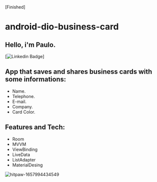 [Finished]

# android-dio-business-card

## Hello, i'm Paulo.

[![Linkedin Badge](https://img.shields.io/badge/-Paulo_Normando-blue?style=flat-square&logo=Linkedin&logoColor=white&link=[https://br.linkedin.com/in/igor-rotondo-bagliotti-b1612b69](https://www.linkedin.com/in/paulo-normando-469726a0/))]

## App that saves and shares business cards with some informations:

- Name.
- Telephone.
- E-mail.
- Company.
- Card Color.

## Features and Tech:

- Room
- MVVM
- ViewBinding
- LiveData
- ListAdapter
- MaterialDesing

![hitpaw-1657994434549](https://user-images.githubusercontent.com/91965545/179367059-5783422c-b876-4e7e-90a2-09363ddfe7f8.gif)

